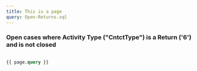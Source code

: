 ```yaml
---
title: This is a page
query: Open-Returns.sql
---
```



### Open cases where Activity Type ("CntctType") is a Return ('6') and is not closed 


```sql

{{ page.query }}

```
